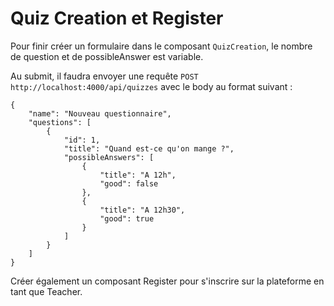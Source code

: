 # Quiz Creation et Register

Pour finir créer un formulaire dans le composant `QuizCreation`, le nombre de question et de possibleAnswer est variable.

Au submit, il faudra envoyer une requête `POST http://localhost:4000/api/quizzes` avec le body au format suivant :

```
{
    "name": "Nouveau questionnaire",
    "questions": [
        {
            "id": 1,
            "title": "Quand est-ce qu'on mange ?",
            "possibleAnswers": [
                {
                    "title": "A 12h",
                    "good": false
                },
                {
                    "title": "A 12h30",
                    "good": true
                }
            ]
        }
    ]
}
```

Créer également un composant Register pour s'inscrire sur la plateforme en tant que Teacher.